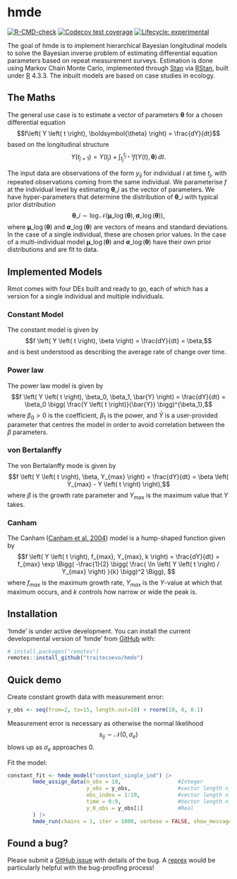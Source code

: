 
<!-- README.md is generated from README.Rmd. Please edit that file -->

# hmde

<!-- badges: start -->

[![R-CMD-check](https://github.com/traitecoevo/hmde/actions/workflows/R-CMD-check.yaml/badge.svg)](https://github.com/traitecoevo/hmde/actions/workflows/R-CMD-check.yaml)
[![Codecov test
coverage](https://codecov.io/gh/traitecoevo/hmde/branch/master/graph/badge.svg)](https://app.codecov.io/gh/traitecoevo/hmde?branch=master)
[![Lifecycle:
experimental](https://img.shields.io/badge/lifecycle-experimental-orange.svg)](https://lifecycle.r-lib.org/articles/stages.html#experimental)
<!-- badges: end -->

The goal of hmde is to implement hierarchical Bayesian longitudinal models to solve the Bayesian inverse problem of estimating differential equation parameters based on repeat measurement surveys. Estimation is done using Markov Chain Monte Carlo, implemented through
[Stan](https://mc-stan.org/) via [RStan](https://mc-stan.org/users/interfaces/rstan), built under [R](https://cran.r-project.org/) 4.3.3. The inbuilt models are based on case studies in ecology.

## The Maths

The general use case is to estimate a vector of parameters $\boldsymbol{\theta}$ for a chosen differential equation
$$f\left( Y \left( t \right), \boldsymbol{\theta} \right) = \frac{dY}{dt}$$ 
based on the longitudinal structure
$$Y \left( t_{j+1} \right) = Y\left( t_j \right) + \int_{t_j}^{t_{j+1}}f\left( Y \left( t \right), \boldsymbol{\theta} \right)\,dt. $$

The input data are observations of the form $y_{ij}$ for individual $i$ at time $t_j$, with repeated observations coming from the same individual. We parameterise $f$ at the individual level by estimating $\boldsymbol{\theta}\_i$ as the vector of parameters. We have hyper-parameters that determine the distribution of $\boldsymbol{\theta}\_i$ with typical prior distribution
$$\boldsymbol{\theta}\_i \sim \log \mathcal{N}\left(\boldsymbol{\mu}\_{\log\left(\boldsymbol{\theta}\right)}, \boldsymbol{\sigma}\_{\log \left( \boldsymbol{\theta} \right)}\right), $$ 
where $\boldsymbol{\mu}\_{\log\left(\boldsymbol{\theta}\right)}$ and $\boldsymbol{\sigma}\_{\log\left(\boldsymbol{\theta}\right)}$ are vectors of means and standard deviations. In the case of a single individual, these are chosen prior values. In the case of a multi-individual model $\boldsymbol{\mu}\_{\log\left(\boldsymbol{\theta}\right)}$ and $\boldsymbol{\sigma}\_{\log\left(\boldsymbol{\theta}\right)}$ have their own prior distributions and are fit to data.

## Implemented Models

Rmot comes with four DEs built and ready to go, each of which has a version for a single individual and multiple individuals.

### Constant Model

The constant model is given by
$$f \left( Y \left( t \right), \beta \right) = \frac{dY}{dt} = \beta,$$ 
and is best understood as describing the average rate of change over time.

### Power law

The power law model is given by
$$f \left( Y \left( t \right), \beta_0, \beta_1, \bar{Y} \right) = \frac{dY}{dt} = \beta_0 \bigg( \frac{Y \left( t \right)}{\bar{Y}} \bigg)^{\beta_1},$$ 
where $\beta_0>0$ is the coefficient, $\beta_1$ is the power, and $\bar{Y}$ is a user-provided parameter that centres the model in order to avoid correlation between the $\beta$ parameters.

### von Bertalanffy

The von Bertalanffy mode is given by
$$f \left( Y \left( t \right), \beta, Y_{max} \right) = \frac{dY}{dt} = \beta \left( Y_{max} - Y \left( t \right) \right),$$ 
where $\beta$ is the growth rate parameter and $Y_{max}$ is the maximum value that $Y$ takes.

### Canham

The Canham ([Canham et
al. 2004](https://doi.org/10.1890/1051-0761(2006)016%5B0540:NAOCTC%5D2.0.CO;2))
model is a hump-shaped function given by
$$f \left( Y \left( t \right), f_{max}, Y_{max}, k \right) = \frac{dY}{dt} = f_{max} \exp \Bigg( -\frac{1}{2} \bigg( \frac{ \ln \left( Y \left( t \right) / Y_{max} \right) }{k} \bigg)^2 \Bigg), $$ 
where $f_{max}$ is the maximum growth rate, $Y_{max}$ is the $Y$-value at which that maximum occurs, and $k$ controls how narrow or wide the peak is.

## 

## Installation

‘hmde’ is under active development. You can install the current
developmental version of ‘hmde’ from [GitHub](https://github.com/) with:

``` r
# install.packages("remotes")
remotes::install_github("traitecoevo/hmde")
```

## Quick demo

Create constant growth data with measurement error:

``` r
y_obs <- seq(from=2, to=15, length.out=10) + rnorm(10, 0, 0.1)
```

Measurement error is necessary as otherwise the normal likelihood
$$s_{ij} \sim \mathcal{N}\left( 0, \sigma_e \right)$$ 
blows up as $\sigma_e$ approaches 0.

Fit the model:

``` r
constant_fit <- hmde_model("constant_single_ind") |>
        hmde_assign_data(n_obs = 10,                  #Integer
                         y_obs = y_obs,               #vector length n_obs
                         obs_index = 1:10,            #vector length n_obs
                         time = 0:9,                  #Vector length n_obs
                         y_0_obs = y_obs[1]           #Real
        ) |>
        hmde_run(chains = 1, iter = 1000, verbose = FALSE, show_messages = FALSE)
```

## Found a bug?

Please submit a [GitHub issue](https://github.com/traitecoevo/hmde/issues) with details of the bug. A [reprex](https://reprex.tidyverse.org/) would be particularly helpful with the bug-proofing process!
